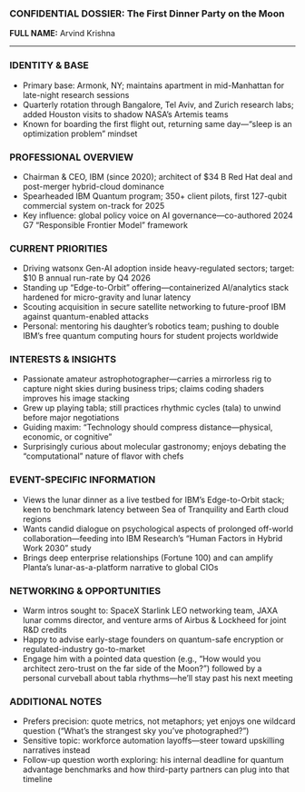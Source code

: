 ### CONFIDENTIAL DOSSIER: The First Dinner Party on the Moon

**FULL NAME:** Arvind Krishna

---
### IDENTITY & BASE
- Primary base: Armonk, NY; maintains apartment in mid-Manhattan for late-night research sessions
- Quarterly rotation through Bangalore, Tel Aviv, and Zurich research labs; added Houston visits to shadow NASA’s Artemis teams
- Known for boarding the first flight out, returning same day—“sleep is an optimization problem” mindset

### PROFESSIONAL OVERVIEW
- Chairman & CEO, IBM (since 2020); architect of $34 B Red Hat deal and post-merger hybrid-cloud dominance
- Spearheaded IBM Quantum program; 350+ client pilots, first 127-qubit commercial system on-track for 2025
- Key influence: global policy voice on AI governance—co-authored 2024 G7 “Responsible Frontier Model” framework

### CURRENT PRIORITIES
- Driving watsonx Gen-AI adoption inside heavy-regulated sectors; target: $10 B annual run-rate by Q4 2026
- Standing up “Edge-to-Orbit” offering—containerized AI/analytics stack hardened for micro-gravity and lunar latency
- Scouting acquisition in secure satellite networking to future-proof IBM against quantum-enabled attacks
- Personal: mentoring his daughter’s robotics team; pushing to double IBM’s free quantum computing hours for student projects worldwide

### INTERESTS & INSIGHTS
- Passionate amateur astrophotographer—carries a mirrorless rig to capture night skies during business trips; claims coding shaders improves his image stacking
- Grew up playing tabla; still practices rhythmic cycles (tala) to unwind before major negotiations
- Guiding maxim: “Technology should compress distance—physical, economic, or cognitive”
- Surprisingly curious about molecular gastronomy; enjoys debating the “computational” nature of flavor with chefs

### EVENT-SPECIFIC INFORMATION
- Views the lunar dinner as a live testbed for IBM’s Edge-to-Orbit stack; keen to benchmark latency between Sea of Tranquility and Earth cloud regions
- Wants candid dialogue on psychological aspects of prolonged off-world collaboration—feeding into IBM Research’s “Human Factors in Hybrid Work 2030” study
- Brings deep enterprise relationships (Fortune 100) and can amplify Planta’s lunar-as-a-platform narrative to global CIOs

### NETWORKING & OPPORTUNITIES
- Warm intros sought to: SpaceX Starlink LEO networking team, JAXA lunar comms director, and venture arms of Airbus & Lockheed for joint R&D credits
- Happy to advise early-stage founders on quantum-safe encryption or regulated-industry go-to-market
- Engage him with a pointed data question (e.g., “How would you architect zero-trust on the far side of the Moon?”) followed by a personal curveball about tabla rhythms—he’ll stay past his next meeting

### ADDITIONAL NOTES
- Prefers precision: quote metrics, not metaphors; yet enjoys one wildcard question (“What’s the strangest sky you’ve photographed?”)
- Sensitive topic: workforce automation layoffs—steer toward upskilling narratives instead
- Follow-up question worth exploring: his internal deadline for quantum advantage benchmarks and how third-party partners can plug into that timeline